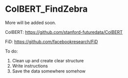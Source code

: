 # ColBERT_FindZebra

More will be added soon.

ColBERT: https://github.com/stanford-futuredata/ColBERT

FiD: https://github.com/facebookresearch/FiD

To do:
  1. Clean up and create clear structure
  2. Write instructions
  3. Save the data somewhere somehow
